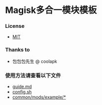 # Magisk多合一模块模板

### License
- [MIT](LICENSE)

### Thanks to
- 包包包先生 @ coolapk

### 使用方法请查看以下文件
- [guide.md](guide.md)
- [config.sh](config.sh)
- [common/mods/example/*](common/mods/example/)

